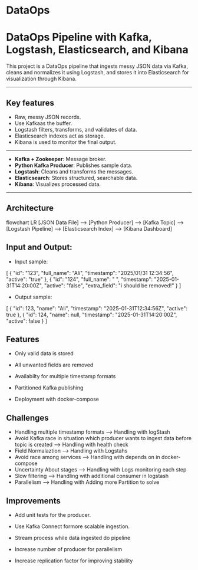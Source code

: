 # DataOps

# DataOps Pipeline with Kafka, Logstash, Elasticsearch, and Kibana

This project is a DataOps pipeline that ingests messy JSON data via Kafka, cleans and normalizes it using Logstash, and stores it into Elasticsearch for visualization through Kibana.

---

## Key features

- Raw, messy JSON records.
- Use Kafkaas the buffer.
- Logstash filters, transforms, and validates of data.
- Elasticsearch indexes act as  storage.
- Kibana is used to monitor the final output.

---

- **Kafka + Zookeeper**: Message broker.
- **Python Kafka Producer**: Publishes sample data.
- **Logstash**: Cleans and transforms the messages.
- **Elasticsearch**: Stores structured, searchable data.
- **Kibana**: Visualizes processed data.

---

## Architecture

flowchart LR
    [JSON Data File] --> [Python Producer] --> [Kafka Topic] --> [Logstash Pipeline] --> [Elasticsearch Index] --> [Kibana Dashboard]

## Input and Output:

- Input sample:
  
[
  {
    "id": "123",
    "full_name": "Ali",
    "timestamp": "2025/01/31 12:34:56",
    "active": "true"
  },
  {
    "id": "124",
    "full_name": " ",
    "timestamp": "2025-01-31T14:20:00Z",
    "active": "false",
    "extra_field": "i should be removed!"
  }
]

- Output sample:

[
  {
    "id": 123,
    "name": "Ali",
    "timestamp": "2025-01-31T12:34:56Z",
    "active": true
  },
  {
    "id": 124,
    "name": null,
    "timestamp": "2025-01-31T14:20:00Z",
    "active": false
  }
]

## Features

- Only valid data is stored

- All unwanted fields are removed

- Availabilty for multiple timestamp formats

- Partitioned Kafka publishing

- Deployment with docker-compose

## Challenges

 - Handling multiple timestamp formats --> Handling with logStash
 - Avoid Kafka race in situation which producer wants to ingest data before topic is created --> Handling with health check
 - Field Normalaztion --> Handling with Logstahs 
 - Avoid race among services --> Handling with depends on in docker-compose
 - Uncertainty About stages --> Handling with Logs monitoring each step
 - Slow filtering --> Handling with additional consumer in logstash 
 - Parallelism --> Handling with Adding more Partition to solve 

 ## Improvements
  
  - Add unit tests for the producer.

  - Use Kafka Connect formore scalable ingestion.

  - Stream process while data ingested do pipeline

  - Increase number of producer for parallelism
  
  - Increase replication factor for improving stability




